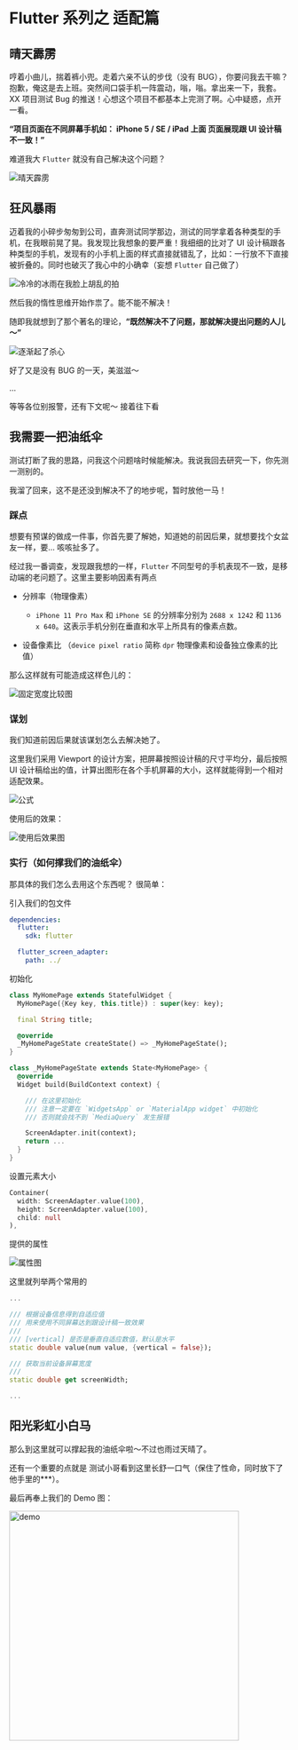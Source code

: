# Flutter 系列之 适配篇

## 晴天霹雳

哼着小曲儿，揣着裤小兜。走着六亲不认的步伐（没有 BUG），你要问我去干嘛？抱歉，俺这是去上班。突然间口袋手机一阵震动，嗡，嗡。拿出来一下，我套。XX 项目测试 Bug 的推送！心想这个项目不都基本上完测了啊。心中疑惑，点开一看。

**“项目页面在不同屏幕手机如： iPhone 5 / SE / iPad 上面 页面展现跟 UI 设计稿不一致！”**

难道我大 `Flutter` 就没有自己解决这个问题？

<img src="https://github.com/lqk9511/gallery/blob/master/blog/flutter/thunder.jpeg?raw=true" alt="晴天霹雳">

## 狂风暴雨

迈着我的小碎步匆匆到公司，直奔测试同学那边，测试的同学拿着各种类型的手机，在我眼前晃了晃。我发现比我想象的要严重！我细细的比对了 UI 设计稿跟各种类型的手机，发现有的小手机上面的样式直接就错乱了，比如：一行放不下直接被折叠的。同时也破灭了我心中的小确幸（妄想 `Flutter` 自己做了）

<img src="https://github.com/lqk9511/gallery/blob/master/blog/flutter/20200303033130802.gif?raw=true" alt="冷冷的冰雨在我脸上胡乱的拍">

然后我的惰性思维开始作祟了。能不能不解决！

随即我就想到了那个著名的理论，**“既然解决不了问题，那就解决提出问题的人儿～”**

<img src="https://github.com/lqk9511/gallery/blob/master/blog/flutter/killyou.gif?raw=true" alt="逐渐起了杀心">

好了又是没有 BUG 的一天，美滋滋～

...

等等各位别报警，还有下文呢～ 接着往下看

## 我需要一把油纸伞

测试打断了我的思路，问我这个问题啥时候能解决。我说我回去研究一下，你先测一测别的。

我溜了回来，这不是还没到解决不了的地步呢，暂时放他一马！

### 踩点

想要有预谋的做成一件事，你首先要了解她，知道她的前因后果，就想要找个女盆友一样，要... 咳咳扯多了。

经过我一番调查，发现跟我想的一样，`Flutter` 不同型号的手机表现不一致，是移动端的老问题了。这里主要影响因素有两点

- 分辨率（物理像素）

  - `iPhone 11 Pro Max` 和 `iPhone SE` 的分辨率分别为 `2688 x 1242` 和 `1136 x 640`。这表示手机分别在垂直和水平上所具有的像素点数。

- 设备像素比 （`device pixel ratio` 简称 `dpr` 物理像素和设备独立像素的比值）

那么这样就有可能造成这样色儿的：

<img src="https://github.com/lqk9511/gallery/blob/master/blog/flutter/WX20201104-104544.png?raw=true" alt="固定宽度比较图">

### 谋划

我们知道前因后果就该谋划怎么去解决她了。

这里我们采用 Viewport 的设计方案，把屏幕按照设计稿的尺寸平均分，最后按照 UI 设计稿给出的值，计算出图形在各个手机屏幕的大小，这样就能得到一个相对适配效果。

<img src="https://github.com/lqk9511/gallery/blob/master/blog/flutter/WX20201104-113112.png?raw=true" alt="公式">

使用后的效果：

<img src="https://github.com/lqk9511/gallery/blob/master/blog/flutter/WX20201104-113713.png?raw=true" alt="使用后效果图">

### 实行（如何撑我们的油纸伞）

那具体的我们怎么去用这个东西呢？ 很简单：

引入我们的包文件

```yaml
dependencies:
  flutter:
    sdk: flutter

  flutter_screen_adapter:
    path: ../
```

初始化

```dart
class MyHomePage extends StatefulWidget {
  MyHomePage({Key key, this.title}) : super(key: key);

  final String title;

  @override
  _MyHomePageState createState() => _MyHomePageState();
}

class _MyHomePageState extends State<MyHomePage> {
  @override
  Widget build(BuildContext context) {

    /// 在这里初始化
    /// 注意一定要在 `WidgetsApp` or `MaterialApp widget` 中初始化
    /// 否则就会找不到 `MediaQuery` 发生报错

    ScreenAdapter.init(context);
    return ...
  }
}
```

设置元素大小

```dart
Container(
  width: ScreenAdapter.value(100),
  height: ScreenAdapter.value(100),
  child: null
),
```

提供的属性

<img src="https://github.com/lqk9511/gallery/blob/master/blog/flutter/WX20201104-142815@2x.png?raw=true" alt="属性图"  >

这里就列举两个常用的

```dart
...

/// 根据设备信息得到自适应值
/// 用来使用不同屏幕达到跟设计稿一致效果
///
/// [vertical] 是否是垂直自适应数值，默认是水平
static double value(num value, {vertical = false});

/// 获取当前设备屏幕宽度
///
static double get screenWidth;

...
```

## 阳光彩虹小白马

那么到这里就可以撑起我的油纸伞啦～不过也雨过天晴了。

还有一个重要的点就是 测试小哥看到这里长舒一口气（保住了性命，同时放下了他手里的\*\*\*）。

最后再奉上我们的 Demo 图：

<img src="https://github.com/lqk9511/gallery/blob/master/blog/flutter/demo.png?raw=true" alt="demo" width="414px" >
